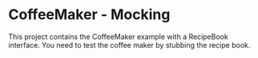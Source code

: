 CoffeeMaker - Mocking
=====================
This project contains the CoffeeMaker example with a RecipeBook interface.  You need to test the coffee maker by stubbing the recipe book.

